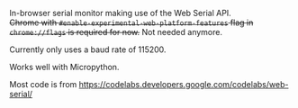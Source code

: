 In-browser serial monitor making use of the Web Serial API.  
~~Chrome with `#enable-experimental-web-platform-features` flag in `chrome://flags` is required for now.~~ Not needed anymore.  

Currently only uses a baud rate of 115200.  

Works well with Micropython.  

Most code is from https://codelabs.developers.google.com/codelabs/web-serial/
